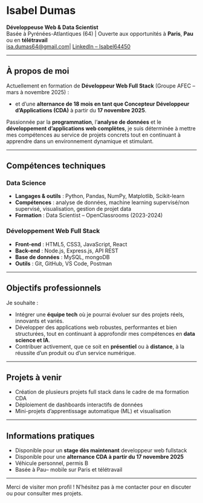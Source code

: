 #  Isabel Dumas

**Développeuse Web & Data Scientist**  
 Basée à Pyrénées-Atlantiques (64) | Ouverte aux opportunités à **Paris**, **Pau** ou en **télétravail**  
 isa.dumas64@gmail.com|  [LinkedIn – Isabel64450](https://www.linkedin.com/in/Isabel64450)

---

##  À propos de moi

Actuellement en formation de **Développeur Web Full Stack** (Groupe AFEC – mars à novembre 2025) :

- et d’une **alternance de 18 mois en tant que Concepteur Développeur d’Applications (CDA)** à partir du **17 novembre 2025**.

Passionnée par la **programmation**, l’**analyse de données** et le **développement d’applications web complètes**, je suis déterminée à mettre mes compétences au service de projets concrets tout en continuant à apprendre dans un environnement dynamique et stimulant.

---

##  Compétences techniques

###  Data Science
- **Langages & outils** : Python, Pandas, NumPy, Matplotlib, Scikit-learn
- **Compétences** : analyse de données, machine learning supervisé/non supervisé, visualisation, gestion de projet data
- **Formation** : Data Scientist – OpenClassrooms (2023-2024)

###  Développement Web Full Stack
- **Front-end** : HTML5, CSS3, JavaScript, React
- **Back-end** : Node.js, Express.js, API REST
- **Base de données** : MySQL, mongoDB
- **Outils** : Git, GitHub, VS Code, Postman

---

##  Objectifs professionnels

Je souhaite :
- Intégrer une **équipe tech** où je pourrai évoluer sur des projets réels, innovants et variés.
- Développer des applications web robustes, performantes et bien structurées, tout en continuant à approfondir mes compétences en **data science et IA**.
- Contribuer activement, que ce soit en **présentiel** ou à **distance**, à la réussite d’un produit ou d’un service numérique.

---

##  Projets à venir

- Création de plusieurs projets full stack dans le cadre de ma formation CDA
- Déploiement de dashboards interactifs de données
- Mini-projets d’apprentissage automatique (ML) et visualisation

---

##  Informations pratiques

- Disponible pour un **stage dès maintenant** developpeur web fullstack
- Disponible pour une **alternance CDA à partir du 17 novembre 2025**
- Véhicule personnel, permis B
- Basée à Pau– mobile sur Paris et télétravail

---

Merci de visiter mon profil ! N’hésitez pas à me contacter pour en discuter ou pour consulter mes projets.
